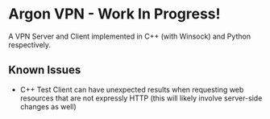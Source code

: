 # Argon VPN - Work In Progress!
A VPN Server and Client implemented in C++ (with Winsock) and Python respectively.
## Known Issues
- C++ Test Client can have unexpected results when requesting web resources that are not expressly HTTP (this will likely involve server-side changes as well)

